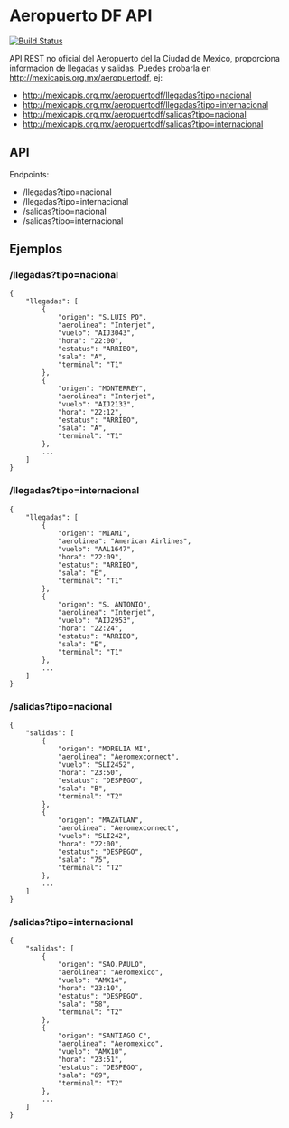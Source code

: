 Aeropuerto DF API
================
[![Build Status](https://travis-ci.org/mexicapis/aeropuertodf-api.svg)](https://travis-ci.org/mexicapis/aeropuertodf-api)

API REST no oficial del Aeropuerto del la Ciudad de Mexico, proporciona informacion de llegadas y salidas.
Puedes probarla en http://mexicapis.org.mx/aeropuertodf, ej:

 - http://mexicapis.org.mx/aeropuertodf/llegadas?tipo=nacional
 - http://mexicapis.org.mx/aeropuertodf/llegadas?tipo=internacional 
 - http://mexicapis.org.mx/aeropuertodf/salidas?tipo=nacional
 - http://mexicapis.org.mx/aeropuertodf/salidas?tipo=internacional

## API

Endpoints:

 - /llegadas?tipo=nacional
 - /llegadas?tipo=internacional 
 - /salidas?tipo=nacional
 - /salidas?tipo=internacional
 
## Ejemplos

### /llegadas?tipo=nacional

```
{
    "llegadas": [
        {
            "origen": "S.LUIS PO",
            "aerolinea": "Interjet",
            "vuelo": "AIJ3043",
            "hora": "22:00",
            "estatus": "ARRIBO",
            "sala": "A",
            "terminal": "T1"
        },
        {
            "origen": "MONTERREY",
            "aerolinea": "Interjet",
            "vuelo": "AIJ2133",
            "hora": "22:12",
            "estatus": "ARRIBO",
            "sala": "A",
            "terminal": "T1"
        },
        ...
    ]
}
```

### /llegadas?tipo=internacional 

```
{
    "llegadas": [
        {
            "origen": "MIAMI",
            "aerolinea": "American Airlines",
            "vuelo": "AAL1647",
            "hora": "22:09",
            "estatus": "ARRIBO",
            "sala": "E",
            "terminal": "T1"
        },
        {
            "origen": "S. ANTONIO",
            "aerolinea": "Interjet",
            "vuelo": "AIJ2953",
            "hora": "22:24",
            "estatus": "ARRIBO",
            "sala": "E",
            "terminal": "T1"
        },
        ...
    ]
}
```

### /salidas?tipo=nacional

```
{
    "salidas": [
        {
            "origen": "MORELIA MI",
            "aerolinea": "Aeromexconnect",
            "vuelo": "SLI2452",
            "hora": "23:50",
            "estatus": "DESPEGO",
            "sala": "B",
            "terminal": "T2"
        },
        {
            "origen": "MAZATLAN",
            "aerolinea": "Aeromexconnect",
            "vuelo": "SLI242",
            "hora": "22:00",
            "estatus": "DESPEGO",
            "sala": "75",
            "terminal": "T2"
        },
        ...
    ]
}
```

### /salidas?tipo=internacional

```
{
    "salidas": [
        {
            "origen": "SAO.PAULO",
            "aerolinea": "Aeromexico",
            "vuelo": "AMX14",
            "hora": "23:10",
            "estatus": "DESPEGO",
            "sala": "58",
            "terminal": "T2"
        },
        {
            "origen": "SANTIAGO C",
            "aerolinea": "Aeromexico",
            "vuelo": "AMX10",
            "hora": "23:51",
            "estatus": "DESPEGO",
            "sala": "69",
            "terminal": "T2"
        },
        ...
    ]
}
```
